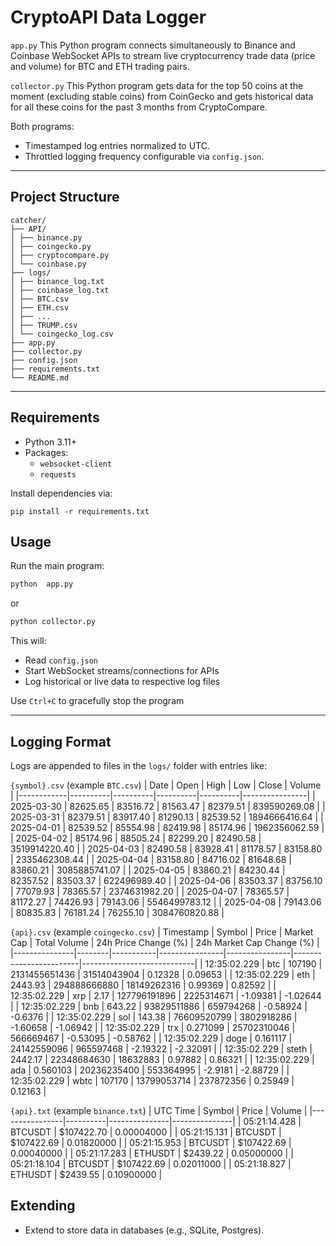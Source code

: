 # CryptoAPI Data Logger
```app.py```
This Python program connects simultaneously to Binance and Coinbase WebSocket APIs to stream live cryptocurrency trade data (price and volume) for BTC and ETH trading pairs. 

```collector.py```
This Python program gets data for the top 50 coins at the moment (excluding stable coins) from CoinGecko and gets historical data for all these coins for the past 3 months from CryptoCompare.

Both programs:
- Timestamped log entries normalized to UTC.
- Throttled logging frequency configurable via `config.json`.

---

## Project Structure
```
catcher/
├── API/
│ ├── binance.py
│ ├── coingecko.py
│ ├── cryptocompare.py
│ └── coinbase.py
├── logs/
│ ├── binance_log.txt
│ ├── coinbase_log.txt
│ ├── BTC.csv
│ ├── ETH.csv
│ ├── ...
│ ├── TRUMP.csv
│ └── coingecko_log.csv
├── app.py
├── collector.py
├── config.json
├── requirements.txt
└── README.md
```
---
## Requirements
- Python 3.11+
- Packages:
	-  `websocket-client`
	- `requests`

Install dependencies via:
```
pip install -r requirements.txt
```

## Usage
Run the main program:
```bash
python  app.py
```
or
```bash
python collector.py
```
This will:
- Read `config.json`
- Start WebSocket streams/connections for APIs
- Log historical or live data to respective log files

Use `Ctrl+C` to gracefully stop the program

---
## Logging Format
Logs are appended to files in the `logs/` folder with entries like:

``
{symbol}.csv
`` (example ``BTC.csv``)
| Date       | Open     | High     | Low      | Close    | Volume         |
|------------|----------|----------|----------|----------|----------------|
| 2025-03-30 | 82625.65 | 83516.72 | 81563.47 | 82379.51 | 839590269.08   |
| 2025-03-31 | 82379.51 | 83917.40 | 81290.13 | 82539.52 | 1894666416.64  |
| 2025-04-01 | 82539.52 | 85554.98 | 82419.98 | 85174.96 | 1962356062.59  |
| 2025-04-02 | 85174.96 | 88505.24 | 82299.20 | 82490.58 | 3519914220.40  |
| 2025-04-03 | 82490.58 | 83928.41 | 81178.57 | 83158.80 | 2335462308.44  |
| 2025-04-04 | 83158.80 | 84716.02 | 81648.68 | 83860.21 | 3085885741.07  |
| 2025-04-05 | 83860.21 | 84230.44 | 82357.52 | 83503.37 | 622496989.40   |
| 2025-04-06 | 83503.37 | 83756.10 | 77079.93 | 78365.57 | 2374631982.20  |
| 2025-04-07 | 78365.57 | 81172.27 | 74426.93 | 79143.06 | 5546499783.12  |
| 2025-04-08 | 79143.06 | 80835.83 | 76181.24 | 76255.10 | 3084760820.88  |

``
{api}.csv
`` (example ``coingecko.csv``)
| Timestamp     | Symbol | Price     | Market Cap     | Total Volume   | 24h Price Change (%) | 24h Market Cap Change (%) |
|---------------|--------|-----------|----------------|----------------|------------------------|----------------------------|
| 12:35:02.229  | btc    | 107190    | 2131455651436  | 31514043904    | 0.12328                | 0.09653                    |
| 12:35:02.229  | eth    | 2443.93   | 294888666880   | 18149262316    | 0.99369                | 0.82592                    |
| 12:35:02.229  | xrp    | 2.17      | 127796191896   | 2225314671     | -1.09381               | -1.02644                   |
| 12:35:02.229  | bnb    | 643.22    | 93829511886    | 659794268      | -0.58924               | -0.6376                    |
| 12:35:02.229  | sol    | 143.38    | 76609520799    | 3802918286     | -1.60658               | -1.06942                   |
| 12:35:02.229  | trx    | 0.271099  | 25702310046    | 566669467      | -0.53095               | -0.58762                   |
| 12:35:02.229  | doge   | 0.161117  | 24142559096    | 965597468      | -2.19322               | -2.32091                   |
| 12:35:02.229  | steth  | 2442.17   | 22348684630    | 18632883       | 0.97882                | 0.86321                    |
| 12:35:02.229  | ada    | 0.560103  | 20236235400    | 553364995      | -2.9181                | -2.88729                   |
| 12:35:02.229  | wbtc   | 107170    | 13799053714    | 237872356      | 0.25949                | 0.12163                    |

``
{api}.txt
`` (example ``binance.txt``)
| UTC Time       | Symbol   | Price         | Volume        |
|----------------|----------|---------------|---------------|
| 05:21:14.428   | BTCUSDT  | $107422.70    | 0.00004000    |
| 05:21:15.131   | BTCUSDT  | $107422.69    | 0.01820000    |
| 05:21:15.953   | BTCUSDT  | $107422.69    | 0.00040000    |
| 05:21:17.283   | ETHUSDT  | $2439.22      | 0.05000000    |
| 05:21:18.104   | BTCUSDT  | $107422.69    | 0.02011000    |
| 05:21:18.827   | ETHUSDT  | $2439.55      | 0.10900000    |

## Extending
- Extend to store data in databases (e.g., SQLite, Postgres).
